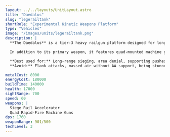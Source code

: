 ```yaml
---
layout: ../../layouts/UnitLayout.astro
title: "Daedalus"
slug: "legerailtank"
shortRole: "Experimental Kinetic Weapons Platform"
type: "Vehicles"
image: "/images/units/legerailtank.png"
description: |
  **The Daedalus** is a tier-3 heavy railgun platform designed for long-range siege and direct firepower dominance. Its main cannon, the *Siege Rail Accelerator*, deals devastating armor-piercing shots ideal for shredding high-HP targets and breaking static defenses.

  In addition to its primary weapon, it features quad-mounted machine guns for close-range suppression and anti-light screening. With solid durability and surprising mobility for its size, it can push through defended zones and serve as the backbone of a late-game armored column.

  **Best used for:** Long-range sieging, area denial, supporting pushes through entrenched lines  
  **Avoid:** Flank attacks, massed air without AA support, being stunned mid-frontline

metalCost: 8000
energyCost: 180000
buildTime: 140000
health: 17000
sightRange: 700
speed: 60
weapons: |
  Siege Rail Accelerator  
  Quad Rapid-Fire Machine Guns
dps: 1760
weaponRange: 901/500
techLevel: 3
---
```

